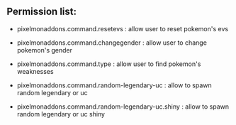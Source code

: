 
Permission list:
-
- pixelmonaddons.command.resetevs : allow user to reset pokemon's evs

- pixelmonaddons.command.changegender : allow user to change pokemon's gender

- pixelmonaddons.command.type : allow user to find pokemon's weaknesses

- pixelmonaddons.command.random-legendary-uc : allow to spawn random legendary or uc

- pixelmonaddons.command.random-legendary-uc.shiny : allow to spawn random legendary or uc shiny

